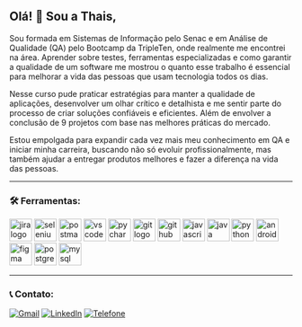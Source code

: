 ## Olá! 👋 Sou a Thais,

Sou formada em Sistemas de Informação pelo Senac e em Análise de Qualidade (QA) pelo Bootcamp da TripleTen, onde realmente me encontrei na área. Aprender sobre testes, ferramentas especializadas e como garantir a qualidade de um software me mostrou o quanto esse trabalho é essencial para melhorar a vida das pessoas que usam tecnologia todos os dias.

Nesse curso pude praticar estratégias para manter a qualidade de aplicações, desenvolver um olhar crítico e detalhista e me sentir parte do processo de criar soluções confiáveis e eficientes. Além de envolver a conclusão de 9 projetos com base nas melhores práticas do mercado.

Estou empolgada para expandir cada vez mais meu conhecimento em QA e iniciar minha carreira, buscando não só evoluir profissionalmente, mas também ajudar a entregar produtos melhores e fazer a diferença na vida das pessoas.

---

### 🛠️ Ferramentas:

<p align="left">
  <img src="https://cdn.jsdelivr.net/gh/devicons/devicon/icons/jira/jira-original.svg" height="40" alt="jira logo" />
  <img src="https://cdn.jsdelivr.net/gh/devicons/devicon/icons/selenium/selenium-original.svg" height="40" alt="selenium logo" />
  <img src="https://cdn.jsdelivr.net/gh/devicons/devicon/icons/postman/postman-original.svg" height="40" alt="postman logo" />
  <img src="https://cdn.jsdelivr.net/gh/devicons/devicon/icons/vscode/vscode-original.svg" height="40" alt="vscode logo" />
  <img src="https://cdn.jsdelivr.net/gh/devicons/devicon/icons/pycharm/pycharm-original.svg" height="40" alt="pycharm logo" />
  <img src="https://cdn.jsdelivr.net/gh/devicons/devicon/icons/git/git-original.svg" height="40" alt="git logo" />
  <img src="https://cdn.jsdelivr.net/gh/devicons/devicon/icons/github/github-original.svg" height="40" alt="github logo" />
  <img src="https://cdn.jsdelivr.net/gh/devicons/devicon/icons/javascript/javascript-original.svg" height="40" alt="javascript logo" />
  <img src="https://cdn.jsdelivr.net/gh/devicons/devicon/icons/java/java-original.svg" height="40" alt="java logo" />
  <img src="https://cdn.jsdelivr.net/gh/devicons/devicon/icons/python/python-original.svg" height="40" alt="python logo" />
  <img src="https://cdn.jsdelivr.net/gh/devicons/devicon/icons/androidstudio/androidstudio-original.svg" height="40" alt="android studio logo" />
  <img src="https://cdn.jsdelivr.net/gh/devicons/devicon/icons/figma/figma-original.svg" height="40" alt="figma logo" />
  <img src="https://cdn.jsdelivr.net/gh/devicons/devicon/icons/postgresql/postgresql-original.svg" height="40" alt="postgresql logo" />
  <img src="https://cdn.jsdelivr.net/gh/devicons/devicon/icons/mysql/mysql-original.svg" height="40" alt="mysql logo" />
</p>

---

### 📞 Contato:

[![Gmail](https://img.shields.io/badge/Gmail-D14836?style=for-the-badge&logo=gmail&logoColor=white)](mailto:thaisfialho301@gmail.com)
[![LinkedIn](https://img.shields.io/badge/LinkedIn-0077B5?style=for-the-badge&logo=linkedin&logoColor=white)](http://www.linkedin.com/in/thais-fialho)
[![Telefone](https://img.shields.io/badge/(11)%2097969--5036-0A66C2?style=for-the-badge&logo=whatsapp&logoColor=white)](tel:+5511979695036)
